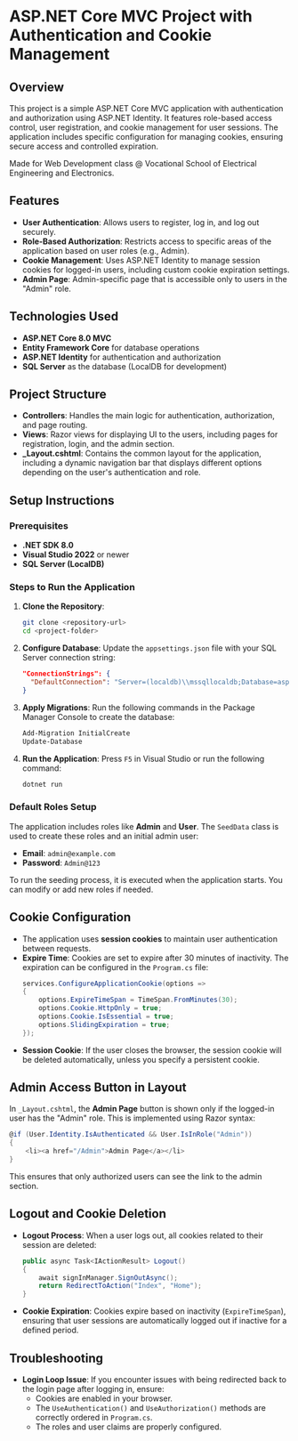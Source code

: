 # ASP.NET Core MVC Project with Authentication and Cookie Management

## Overview
This project is a simple ASP.NET Core MVC application with authentication and authorization using ASP.NET Identity. It features role-based access control, user registration, and cookie management for user sessions. The application includes specific configuration for managing cookies, ensuring secure access and controlled expiration.

Made for Web Development class @ Vocational School of Electrical Engineering and Electronics.

## Features
- **User Authentication**: Allows users to register, log in, and log out securely.
- **Role-Based Authorization**: Restricts access to specific areas of the application based on user roles (e.g., Admin).
- **Cookie Management**: Uses ASP.NET Identity to manage session cookies for logged-in users, including custom cookie expiration settings.
- **Admin Page**: Admin-specific page that is accessible only to users in the "Admin" role.

## Technologies Used
- **ASP.NET Core 8.0 MVC**
- **Entity Framework Core** for database operations
- **ASP.NET Identity** for authentication and authorization
- **SQL Server** as the database (LocalDB for development)

## Project Structure
- **Controllers**: Handles the main logic for authentication, authorization, and page routing.
- **Views**: Razor views for displaying UI to the users, including pages for registration, login, and the admin section.
- **_Layout.cshtml**: Contains the common layout for the application, including a dynamic navigation bar that displays different options depending on the user's authentication and role.

## Setup Instructions

### Prerequisites
- **.NET SDK 8.0**
- **Visual Studio 2022** or newer
- **SQL Server (LocalDB)**

### Steps to Run the Application
1. **Clone the Repository**:
   ```bash
   git clone <repository-url>
   cd <project-folder>
   ```
2. **Configure Database**:
   Update the `appsettings.json` file with your SQL Server connection string:
   ```json
   "ConnectionStrings": {
     "DefaultConnection": "Server=(localdb)\\mssqllocaldb;Database=aspnet-YourAppName;Trusted_Connection=True;MultipleActiveResultSets=true"
   }
   ```
3. **Apply Migrations**:
   Run the following commands in the Package Manager Console to create the database:
   ```bash
   Add-Migration InitialCreate
   Update-Database
   ```
4. **Run the Application**:
   Press `F5` in Visual Studio or run the following command:
   ```bash
   dotnet run
   ```

### Default Roles Setup
The application includes roles like **Admin** and **User**. The `SeedData` class is used to create these roles and an initial admin user:
- **Email**: `admin@example.com`
- **Password**: `Admin@123`

To run the seeding process, it is executed when the application starts. You can modify or add new roles if needed.

## Cookie Configuration
- The application uses **session cookies** to maintain user authentication between requests.
- **Expire Time**: Cookies are set to expire after 30 minutes of inactivity. The expiration can be configured in the `Program.cs` file:
  ```csharp
  services.ConfigureApplicationCookie(options =>
  {
      options.ExpireTimeSpan = TimeSpan.FromMinutes(30);
      options.Cookie.HttpOnly = true;
      options.Cookie.IsEssential = true;
      options.SlidingExpiration = true;
  });
  ```
- **Session Cookie**: If the user closes the browser, the session cookie will be deleted automatically, unless you specify a persistent cookie.

## Admin Access Button in Layout
In `_Layout.cshtml`, the **Admin Page** button is shown only if the logged-in user has the "Admin" role. This is implemented using Razor syntax:

```csharp
@if (User.Identity.IsAuthenticated && User.IsInRole("Admin"))
{
    <li><a href="/Admin">Admin Page</a></li>
}
```
This ensures that only authorized users can see the link to the admin section.

## Logout and Cookie Deletion
- **Logout Process**: When a user logs out, all cookies related to their session are deleted:
  ```csharp
  public async Task<IActionResult> Logout()
  {
      await signInManager.SignOutAsync();
      return RedirectToAction("Index", "Home");
  }
  ```
- **Cookie Expiration**: Cookies expire based on inactivity (`ExpireTimeSpan`), ensuring that user sessions are automatically logged out if inactive for a defined period.

## Troubleshooting
- **Login Loop Issue**: If you encounter issues with being redirected back to the login page after logging in, ensure:
  - Cookies are enabled in your browser.
  - The `UseAuthentication()` and `UseAuthorization()` methods are correctly ordered in `Program.cs`.
  - The roles and user claims are properly configured.

